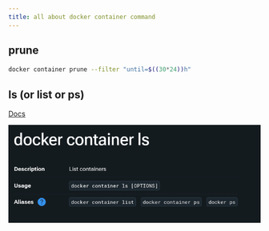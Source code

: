```yaml
---
title: all about docker container command
---
```


## prune

```bash
docker container prune --filter "until=$((30*24))h"
```

## ls (or list or ps)

[Docs](https://docs.docker.com/reference/cli/docker/container/ls/)

![alt text](image.png)
